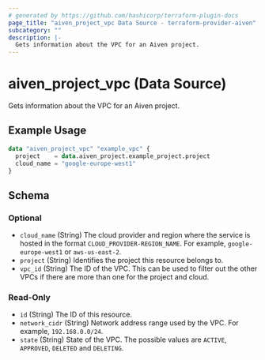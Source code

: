 ```yaml
---
# generated by https://github.com/hashicorp/terraform-plugin-docs
page_title: "aiven_project_vpc Data Source - terraform-provider-aiven"
subcategory: ""
description: |-
  Gets information about the VPC for an Aiven project.
---
```


# aiven_project_vpc (Data Source)

Gets information about the VPC for an Aiven project.

## Example Usage

```terraform
data "aiven_project_vpc" "example_vpc" {
  project    = data.aiven_project.example_project.project
  cloud_name = "google-europe-west1"
}
```

<!-- schema generated by tfplugindocs -->
## Schema

### Optional

- `cloud_name` (String) The cloud provider and region where the service is hosted in the format `CLOUD_PROVIDER-REGION_NAME`. For example, `google-europe-west1` or `aws-us-east-2`.
- `project` (String) Identifies the project this resource belongs to.
- `vpc_id` (String) The ID of the VPC. This can be used to filter out the other VPCs if there are more than one for the project and cloud.

### Read-Only

- `id` (String) The ID of this resource.
- `network_cidr` (String) Network address range used by the VPC. For example, `192.168.0.0/24`.
- `state` (String) State of the VPC. The possible values are `ACTIVE`, `APPROVED`, `DELETED` and `DELETING`.
